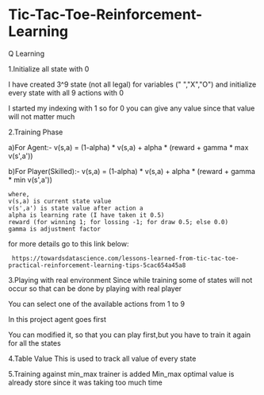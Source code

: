 # Tic-Tac-Toe-Reinforcement-Learning
Q Learning

1.Initialize all state with 0

  I have created 3^9 state (not all legal) for variables (" ","X","O") and initialize every state with all 9 actions with 0

  I started my indexing with 1 so for 0 you can give any value since that value will not matter much

2.Training Phase

  a)For Agent:-
    v(s,a) = (1-alpha) * v(s,a) + alpha * (reward + gamma * max v(s',a'))
    
  b)For Player(Skilled):-
    v(s,a) = (1-alpha) * v(s,a) + alpha * (reward + gamma * min v(s',a'))

    where,
    v(s,a) is current state value
    v(s',a') is state value after action a
    alpha is learning rate (I have taken it 0.5)
    reward (for winning 1; for lossing -1; for draw 0.5; else 0.0)
    gamma is adjustment factor
    
  for more details go to this link below:
  
     https://towardsdatascience.com/lessons-learned-from-tic-tac-toe-practical-reinforcement-learning-tips-5cac654a45a8 
     

3.Playing with real environment
  Since while training some of states will not occur so that can be done by playing with real player
 
  You can select one of the available actions from 1 to 9
 
  In this project agent goes first
 
  You can modified it, so that you can play first,but you have to train it again for all the states
 
4.Table Value
  This is used to track all value of every state

5.Training against min_max trainer is added
  Min_max optimal value is already store since it was taking too much time
